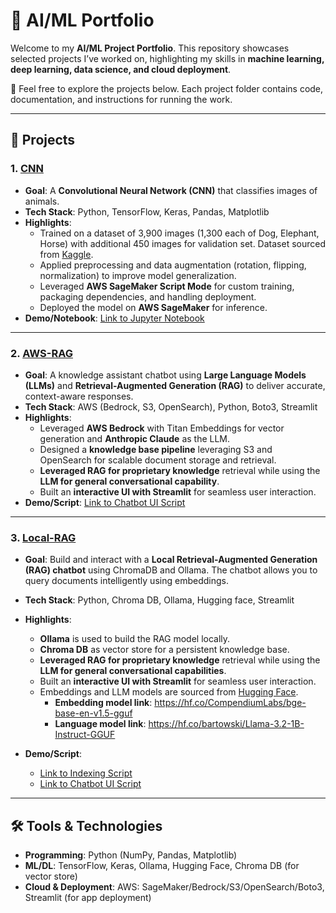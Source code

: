 # 🚀 AI/ML Portfolio
Welcome to my **AI/ML Project Portfolio**. This repository showcases selected projects I’ve worked on, highlighting my skills in **machine learning, deep learning, data science, and cloud deployment**.  

🔗 Feel free to explore the projects below. Each project folder contains code, documentation, and instructions for running the work.

---

## 📂 Projects

### 1. [CNN](./CNN)
- **Goal**: A **Convolutional Neural Network (CNN)** that classifies images of animals.  
- **Tech Stack**: Python, TensorFlow, Keras, Pandas, Matplotlib  
- **Highlights**:
  - Trained on a dataset of 3,900 images (1,300 each of Dog, Elephant, Horse) with additional 450 images for validation set. Dataset sourced from [Kaggle](https://www.kaggle.com/).  
  - Applied preprocessing and data augmentation (rotation, flipping, normalization) to improve model generalization.  
  - Leveraged **AWS SageMaker Script Mode** for custom training, packaging dependencies, and handling deployment.  
  - Deployed the model on **AWS SageMaker** for inference. 
- **Demo/Notebook**: [Link to Jupyter Notebook](./CNN/Notebook/cnn-tensorflow-sagemaker.ipynb)

---

### 2. [AWS-RAG](./AWS-RAG)
- **Goal**: A knowledge assistant chatbot using **Large Language Models (LLMs)** and **Retrieval-Augmented Generation (RAG)** to deliver accurate, context-aware responses.
- **Tech Stack**: AWS (Bedrock, S3, OpenSearch), Python, Boto3, Streamlit 
- **Highlights**:
  - Leveraged **AWS Bedrock** with Titan Embeddings for vector generation and **Anthropic Claude** as the LLM.  
  - Designed a **knowledge base pipeline** leveraging S3 and OpenSearch for scalable document storage and retrieval.
  - **Leveraged RAG for proprietary knowledge** retrieval while using the **LLM for general conversational capability**.
  - Built an **interactive UI with Streamlit** for seamless user interaction.
- **Demo/Script**: [Link to Chatbot UI Script](./AWS-RAG/Script/aws-rag-chatbot.py)

---

### 3. [Local-RAG](./Local-RAG)
- **Goal**: Build and interact with a **Local Retrieval-Augmented Generation (RAG) chatbot** using ChromaDB and Ollama. The chatbot allows you to query documents intelligently using embeddings.
- **Tech Stack**: Python, Chroma DB, Ollama, Hugging face, Streamlit 
- **Highlights**:
  - **Ollama** is used to build the RAG model locally.  
  - **Chroma DB** as vector store for a persistent knowledge base.
  - **Leveraged RAG for proprietary knowledge** retrieval while using the **LLM for general conversational capabilities**.
  - Built an **interactive UI with Streamlit** for seamless user interaction.
  - Embeddings and LLM models are sourced from [Hugging Face](https://huggingface.co/).
    - **Embedding model link**: https://hf.co/CompendiumLabs/bge-base-en-v1.5-gguf
    - **Language model link**: https://hf.co/bartowski/Llama-3.2-1B-Instruct-GGUF

- **Demo/Script**:
  - [Link to Indexing Script](./Local-RAG/Script/local-rag-indexing.py)
  - [Link to Chatbot UI Script](./Local-RAG/Script/local-rag-chatbot.py)
---

## 🛠️ Tools & Technologies
- **Programming**: Python (NumPy, Pandas, Matplotlib)  
- **ML/DL**: TensorFlow, Keras, Ollama, Hugging Face, Chroma DB (for vector store)  
- **Cloud & Deployment**: AWS: SageMaker/Bedrock/S3/OpenSearch/Boto3, Streamlit (for app deployment)  
